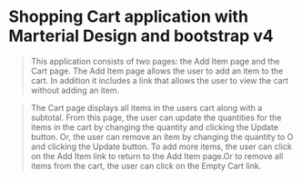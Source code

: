 # Shopping Cart application with Marterial Design and bootstrap v4

>  This application consists of two pages: the Add Item page and the Cart page. The Add Item     page allows the user to add an item to the cart. In addition it includes a link that          allows the user to view the cart without adding an item.

> The Cart page displays all items in the users cart along with a subtotal. From this page,     the user can update the quantities for the items in the cart by changing the quantity and     clicking the Update button. Or, the user can remove an item by changing the quantity to O     and clicking the Update button. To add more items, the user can click on the Add Item link    to return to the Add Item page.Or to remove all items from the cart, the user can click on    the Empty Cart link.

